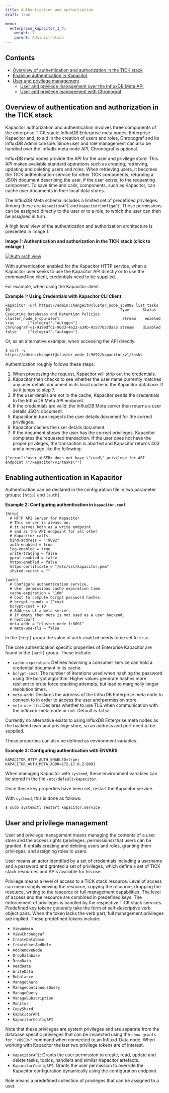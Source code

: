 ```yaml
---
title: Authentication and authorization
draft: true

menu:
  enterprise_kapacitor_1_4:
    weight: 7
    parent: Administration
---
```


<!-- The Modal -->
<!-- div id="modal" style="display:none; position:absolute; z-index: 100; top: 100px; left: 400px; max-width: 250%; max-height: 250%; background: linear-gradient(to right,#22ADF6 0,#9394FF 100%);; padding: 30px;" -->

<div id="peekaboo" style="display:none">
</div>

<div id="modal" style="display:none; position: relative; z-index: 100; background: linear-gradient(to right,#22ADF6 0,#9394FF 100%);; padding: 30px; margin: 10px;">

  <span id="modalMax" style="display:inherit; position: absolute; color: #4591ED; top: 35px; right: 75px; font-size: 40px; font-weight: bold; transition: 0.3s">⤢</span>
  <!-- The Close Button -->
  <span id="modalClose" style="display:inherit; position: absolute; color: #4591ED; top: 35px; right: 45px; font-size: 40px; font-weight: bold; transition: 0.3s">&times;</span>

  <!-- Modal Content (The Image) -->
  <img style="margin: auto; display: block; " id="img01">

</div>

<script>

var currentModalImageLocal = "";


function doModal(imgID){

    if(currentModalImageLocal.length > 0){ // modal already open
        document.getElementById("modalClose").click()
    }

    currentModalImageLocal = imgID;
    // Get the modal
    var peekaboo = document.getElementById("peekaboo");
    var modal = document.getElementById("modal");
    var anchor = document.getElementById("anchor-" + imgID);
    var holder = document.getElementById("holder-" + imgID);
    var article = document.getElementsByClassName("article-content")[0];

    var img = document.getElementById(imgID);
    var modalImg = document.getElementById("img01");

   if(window.innerWidth > window.innerHeight){ //typical PC/Laptop dimensions

       peekaboo.appendChild(anchor);
       holder.appendChild(modal);

       modal.style.display = "block";

       if(img.naturalWidth > img.naturalHeight){ // Landscape
           var idealWidth = Math.min(article.clientWidth * 0.9, img.naturalWidth);
//           var idealWidth = article.clientWidth * 0.9;
           console.log(idealWidth)
           modalImg.style.width = idealWidth + "px";

           modalImg.style.height = img.naturalHeight * (idealWidth/img.naturalWidth) + "px";
           modal.style.height = parseInt(modalImg.style.height, 10) + (parseInt(modal.style.padding, 10) * 2) + "px" ;
           modal.style.width = parseInt(modalImg.style.width) + (parseInt(modal.style.padding, 10) * 2) + "px" ;

           if( idealWidth === img.naturalWidth){
               document.getElementById("modalMax").style.display = "none";
           }

       }else{ //portrait
           var idealHeight = Math.min(window.innerHeight * 0.9, img.naturalHeight);
//           var idealHeight = window.innerHeight * 0.9;
           modalImg.style.height = idealHeight + "px";
           modalImg.style.width = img.naturalWidth * (idealHeight/img.naturalHeight) + "px";
           modal.style.width = parseInt(modalImg.style.width, 10) + (parseInt(modal.style.padding, 10) * 2) + "px" ;
           modal.style.height = parseInt(modalImg.height ) + (parseInt(modal.style.padding, 10) * 2) + "px" ;

           if( idealHeight === img.naturalHeight){
               document.getElementById("modalMax").style.display = "none";
           }

       }

       modalImg.src = img.src;

   }else{ // typical smartphone dimensions

      // do nothing for now

   }

}


// Get the <span> element that closes the modal
var spanMCL = document.getElementById("modalClose");

var spanMMX = document.getElementById("modalMax");

// When the user clicks on <span> (x), close the modal
spanMCL.onclick = function() {

  var holder = document.getElementById("holder-" + currentModalImageLocal)
  var modal = document.getElementById("modal");
  var anchor = document.getElementById("anchor-" + currentModalImageLocal);
  var peekaboo = document.getElementById("peekaboo");
  var modalImg = document.getElementById("img01");


  modal.style.display = "none";
  modal.style.maxWidth = "100%";
  modal.style.maxHeight = "100%";
  modalImg.style.width = "100%";
  modalImg.style.height = "100%";

  peekaboo.appendChild(modal);
  holder.appendChild(anchor);

  currentModalImageLocal = ""
  document.getElementById("modalMax").style.display = "inherit";

}

spanMMX.onclick = function(){

    var holder = document.getElementById("holder-" + currentModalImageLocal)
    var modal = document.getElementById("modal");
    var anchor = document.getElementById("anchor-" + currentModalImageLocal);
    var peekaboo = document.getElementById("peekaboo");
    var modalImg = document.getElementById("img01");
    var img = document.getElementById(currentModalImageLocal)

    modalImg.style.width = img.naturalWidth + "px";
    modalImg.style.height = img.naturalHeight + "px";

    modal.style.width = img.naturalWidth + (parseInt(modal.style.padding, 10) * 2) + "px" ;
    modal.style.height = img.naturalHeight  + (parseInt(modal.style.padding, 10) * 2) + "px" ;

    document.getElementById("modalMax").style.display = "none";


}

</script>

## Contents

* [Overview of authentication and authorization in the TICK stack](#overview-of-authentication-and-authorization-in-the-tick-stack)
* [Enabling authentication in Kapacitor](#enabling-authentication-in-kapacitor)
* [User and privilege management](#user-and-privilege-management)
   * [User and privilege management over the InfluxDB Meta API](#user-and-privilege-management-over-the-influxd-meta-api)
   * [User and privilege management with Chronograf](#user-and-privilege-management-with-chronograf)

## Overview of authentication and authorization in the TICK stack


Kapacitor authorization and authentication involves three components of the
enterprise TICK stack: InfluxDB Enterprise meta nodes, Enterprise Kapacitor and,
to aid in the creation of users and roles, Chronograf and its InfluxDB Admin
console.  Since user and role management can also be handled over the
infludb-meta node API, Chronograf is optional.  

InfluxDB meta nodes provide the API for the user and privilege store.  This API
makes available standard operations such as creating, retrieving, updating and
deleting users and roles.  When retrieving users, it becomes the TICK
authentication service for other TICK components, returning a JSON document
describing the user, if the user exists, to the requesting component.  To save
time and calls, components, such as Kapacitor, can cache user documents in their
local data stores.  

The InfluxDB Meta schema includes a limited set of predefined privileges.  Among
these are `KapacitorAPI` and `KapacitorConfigAPI`.  These permissions can be
assigned directly to the user or to a role, to which the user can then be assigned
in turn.

A high level view of the authentication and authorization architecture is
presented in Image 1.

**Image 1: Authentication and authorization in the TICK stack (click to enlarge  )**

<div id="holder-arch-dia">
<a href="javascript:doModal('arch-dia')" id="anchor-arch-dia">
<img id='arch-dia' src='/img/enterprise/kapacitor/tm-chart-2.jpg' alt="Auth arch view" style="max-width: 300px"></img>
</a>
</div>

<!-- N.B. This is likely to be superseded by JWT -->

With authentication enabled for the Kapacitor HTTP service, when a Kapacitor
user seeks to use the Kapacitor API directly or to use the command line client,
credentials need to be supplied.

For example, when using the Kapacitor client.

**Example 1: Using Credentials with Kapacitor CLI Client**
```
kapacitor -url https://admin:changeit@cluster_node_1:9092 list tasks
ID                                                 Type      Status    Executing Databases and Retention Policies
cluster_node_1-cpu-alert                            stream    enabled   true      ["telegraf"."autogen"]
chronograf-v1-9199dfc1-90d3-4a22-a34b-93577057daa3 stream    disabled  false     ["telegraf"."autogen"]
```

Or, as an alternative example, when accessing the API directly.
```
$ curl -v https://admin:changeit@cluster_node_1:9092/kapacitor/v1/tasks
```

Authentication roughly follows these steps:  

1. When processing the request, Kapacitor will strip out the credentials.
2. Kapacitor then checks to see whether the user name currently matches any user details document in its local cache in the Kapacitor database.  If so it jumps to step 7.
3. If the user details are not in the cache, Kapacitor sends the credentials to the InfluxDB Meta API endpoint.
4. If the credentials are valid, the InfluxDB Meta server then returns a user details JSON document.
5. Kapacitor in turn inspects the user details document for the correct privileges.
6. Kapacitor caches the user details document.
7. If the document shows the user has the correct privileges, Kapacitor completes
the requested transaction.  If the user does not have the proper privileges, the
transaction is aborted and Kapacitor returns 403 and a message like the following:

```
{"error":"user <USER> does not have \"read\" privilege for API endpoint \"/kapacitor/v1/tasks\""}
```

## Enabling authentication in Kapacitor

Authentication can be declared in the configuration file in two parameter
groups: `[http]` and `[auth]`.  

**Example 2: Configuring authentication in `kapacitor.conf`**

```
[http]
  # HTTP API Server for Kapacitor
  # This server is always on,
  # it serves both as a write endpoint
  # and as the API endpoint for all other
  # Kapacitor calls.
  bind-address = ":9092"
  auth-enabled = true
  log-enabled = true
  write-tracing = false
  pprof-enabled = false
  https-enabled = false
  https-certificate = "/etc/ssl/kapacitor.pem"
  shared-secret = ""

[auth]
  # Configure authentication service.
  # User permissions cache expiration time.
  cache-expiration = "10m"
  # Cost to compute bcrypt password hashes.
  # bcrypt rounds = 2^cost
  bcrypt-cost = 10
  # Address of a meta server.
  # If empty then meta is not used as a user backend.
  # host:port
  meta-addr = "cluster_node_1:8091"
  # meta-use-tls = false
```

In the `[http]` group the value of `auth-enabled` needs to be set to `true`.

The core authentication specific properties of Enterprise Kapacitor are found
in the `[auth]` group.  These include:

* `cache-expiration`: Defines how long a consumer service can hold a credential document in its cache.
* `bcrypt-cost`: The number of iterations used when hashing the password using the bcrypt algorithm.  Higher values generate hashes more resilient to brute force cracking attempts, but lead to marginally longer resolution times.
* `meta-addr`: Declares the address of the InfluxDB Enterprise meta node to connect to in order to access the user and permission store.
* `meta-use-tls`: Declares whether to use TLS when communication with the influxdb-meta node or not.  Default is `false`.

Currently no alternative exists to using InfluxDB Enterprise meta nodes as the backend
user and privilege store, so an address and port need to be supplied.

These properties can also be defined as environment variables.  

**Example 3: Configuring authentication with ENVARS**
```
KAPACITOR_HTTP_AUTH_ENABLED=true;
KAPACITOR_AUTH_META_ADDR=172.17.0.2:8091
```

When managing Kapacitor with `systemd`, these environment variables can be stored
in the file `/etc/default/kapacitor`.

Once these key properties have been set, restart the Kapacitor service.

With `systemd`, this is done as follows:

```
$ sudo systemctl restart kapacitor.service
```

## User and privilege management

User and privilege management means managing the contents of a user store and
the access rights (privileges, permissions) that users can be granted. It entails
creating and deleting users and roles, granting them privileges, and assigning
roles to users.

User means an actor identified by a set of credentials including a username and
a password and granted a set of privileges, which define a set of TICK stack
resources and APIs available for his use.

Privilege means a level of access to a TICK stack resource.  Level of access can
mean simply viewing the resource, copying the resource, dropping the resource,
writing to the resource or full management capabilities.  The level of access
and the resource are combined in predefined keys.  The enforcement of privileges
is handled by the respective TICK stack services.  Predefined key tokens
generally take the form of self-descriptive verb object pairs.  When the token
lacks the verb part, full management privileges are implied. These predefined
tokens include:

* `ViewAdmin`
* `ViewChronograf`
* `CreateDatabase`
* `CreateUserAndRole`
* `AddRemoveNode`
* `DropDatabase`
* `DropData`
* `ReadData`
* `WriteData`
* `Rebalance`
* `ManageShard`
* `ManageContinuousQuery`
* `ManageQuery`
* `ManageSubscription`
* `Monitor`
* `CopyShard`
* `KapacitorAPI`
* `KapacitorConfigAPI`

Note that these privileges are system privileges and are separate from the
database specific privileges that can be inspected using the `show grants for "<USER>"`
command when connected to an Influxd-Data node.  When working with Kapacitor the
last two privilege tokens are of interest.

* `KapacitorAPI`: Grants the user permission to create, read, update and delete tasks, topics, handlers and similar Kapacitor artefacts.
* `KapacitorConfigAPI`: Grants the user permission to override the Kapacitor configuration dynamically using the configuration endpoint.  

Role means a predefined collection of privileges that can be assigned to a user.
